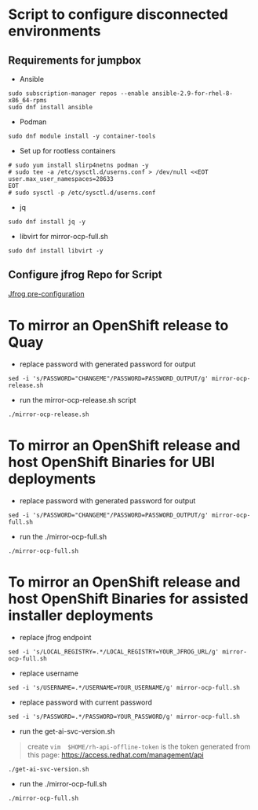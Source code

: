 # Script to configure disconnected environments

## Requirements for jumpbox
* Ansible 
```
sudo subscription-manager repos --enable ansible-2.9-for-rhel-8-x86_64-rpms
sudo dnf install ansible
```
* Podman
```
sudo dnf module install -y container-tools
```
* Set up for rootless containers
```
# sudo yum install slirp4netns podman -y
# sudo tee -a /etc/sysctl.d/userns.conf > /dev/null <<EOT
user.max_user_namespaces=28633
EOT
# sudo sysctl -p /etc/sysctl.d/userns.conf
```
* jq 
```
sudo dnf install jq -y
```
* libvirt for mirror-ocp-full.sh 
```
sudo dnf install libvirt -y
```

## Configure jfrog Repo for Script
[Jfrog pre-configuration](jfrog-preflight.md)

# To mirror an OpenShift release to Quay
* replace password with generated password for output
```
sed -i 's/PASSWORD="CHANGEME"/PASSWORD=PASSWORD_OUTPUT/g' mirror-ocp-release.sh
```

* run the mirror-ocp-release.sh script
```
./mirror-ocp-release.sh
```

# To mirror an OpenShift release and host OpenShift Binaries for UBI deployments
* replace password with generated password for output
```
sed -i 's/PASSWORD="CHANGEME"/PASSWORD=PASSWORD_OUTPUT/g' mirror-ocp-full.sh
```

* run the ./mirror-ocp-full.sh
```
./mirror-ocp-full.sh
```

# To mirror an OpenShift release and host OpenShift Binaries for assisted installer deployments
* replace jfrog endpoint
```
sed -i 's/LOCAL_REGISTRY=.*/LOCAL_REGISTRY=YOUR_JFROG_URL/g' mirror-ocp-full.sh
```
* replace username
```
sed -i 's/USERNAME=.*/USERNAME=YOUR_USERNAME/g' mirror-ocp-full.sh
```
* replace password with current password
```
sed -i 's/PASSWORD=.*/PASSWORD=YOUR_PASSWORD/g' mirror-ocp-full.sh
```
* run the get-ai-svc-version.sh
> create `vim  $HOME/rh-api-offline-token` is the token generated from this page: https://access.redhat.com/management/api
```
./get-ai-svc-version.sh
```

* run the ./mirror-ocp-full.sh
```
./mirror-ocp-full.sh
```

